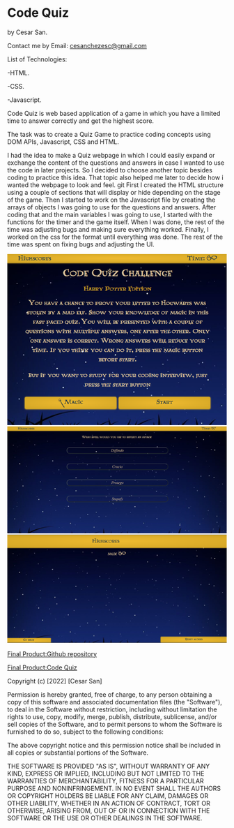 # Code Quiz

by Cesar San.

Contact me by Email: cesanchezesc@gmail.com

List of Technologies:

-HTML.

-CSS.

-Javascript.

Code Quiz is web based application of a game in which you have a limited time to answer correctly and get the highest score.

The task was to create a Quiz  Game to practice coding concepts using DOM APIs, Javascript, CSS and HTML.

I had the idea to make a Quiz webpage in which I could easily expand or exchange the content of the questions and answers in case I wanted to use the code in later projects. So I decided to choose another topic besides coding to practice this idea. That topic also helped me later to decide how i wanted the webpage to look and feel.
git
First I created the HTML structure using a couple of sections that will display or hide depending on the stage of the game. Then I started to work on the Javascript file by creating the arrays of objects I was going to use for the questions and answers. After coding that and the main variables I was going to use, I started with the functions for the timer and the game itself. When I was done, the rest of the time was adjusting bugs and making sure everything worked. Finally, I worked on the css for the format until everything was done. The rest of the time was spent on fixing bugs and adjusting the UI. 


![Screenshot of the webpage showing it working as expected](./assets/images/screenshot.png)
![Screenshot of the webpage showing it working as expected](./assets/images/screenshot2.png)
![Screenshot of the webpage showing it working as expected](./assets/images/screenshot3.png)

 [Final Product:Github repository](https://github.com/csancheze/Code-Quiz)

 [Final Product:Code Quiz](https://csancheze.github.io/Code-Quiz/)

Copyright (c) [2022] [Cesar San]

Permission is hereby granted, free of charge, to any person obtaining a copy of this software and associated documentation files (the "Software"), to deal in the Software without restriction, including without limitation the rights to use, copy, modify, merge, publish, distribute, sublicense, and/or sell copies of the Software, and to permit persons to whom the Software is furnished to do so, subject to the following conditions:

The above copyright notice and this permission notice shall be included in all copies or substantial portions of the Software.

THE SOFTWARE IS PROVIDED "AS IS", WITHOUT WARRANTY OF ANY KIND, EXPRESS OR IMPLIED, INCLUDING BUT NOT LIMITED TO THE WARRANTIES OF MERCHANTABILITY, FITNESS FOR A PARTICULAR PURPOSE AND NONINFRINGEMENT. IN NO EVENT SHALL THE AUTHORS OR COPYRIGHT HOLDERS BE LIABLE FOR ANY CLAIM, DAMAGES OR OTHER LIABILITY, WHETHER IN AN ACTION OF CONTRACT, TORT OR OTHERWISE, ARISING FROM, OUT OF OR IN CONNECTION WITH THE SOFTWARE OR THE USE OR OTHER DEALINGS IN THE SOFTWARE.
